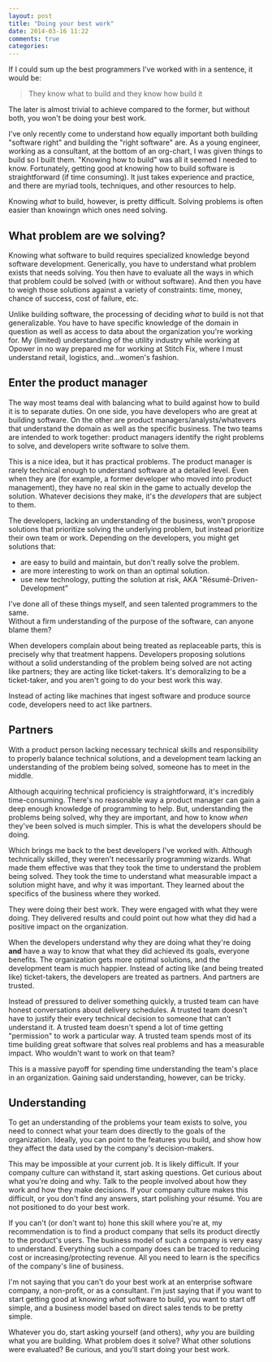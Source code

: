 ```yaml
---
layout: post
title: "Doing your best work"
date: 2014-03-16 11:22
comments: true
categories: 
---
```


If I could sum up the best programmers I've worked with in a sentence, it would be:

> They know what to build and they know how build it

The later is almost trivial to achieve compared to the former, but without both, you won't be doing your best work.

<!-- more -->

I've only recently come to understand how equally important both building "software right" and building the "right software" are.  As a young engineer, working as a consultant, at the
bottom of an org-chart, I was given things to build so I built them. "Knowing how to build" was all it seemed I needed to know.
Fortunately, getting good at knowing how to build software is straightforward (if time consuming).  It just takes experience and
practice, and there are myriad tools, techniques, and other resources to help.

Knowing *what* to build, however, is pretty difficult.  Solving problems is often easier than knowingn which ones need solving.

## What problem are we solving?

Knowing what software to build requires specialized knowledge beyond software development.  Generically, you have to understand what problem exists that needs solving.  You then have to evaluate all the ways in which that problem could be solved (with or without software).  And then you have to weigh those solutions against a variety of constraints: time, money, chance of success, cost of failure, etc.  

Unlike building software, the processing of deciding *what* to build is not that generalizable.  You have to have specific
knowledge of the domain in question as well as access to data about the organization you're working for.  My (limited) understanding of the utility industry while working at Opower in no way prepared me for working at Stitch Fix, where I must understand retail, logistics, and…women's fashion.

## Enter the product manager

The way most teams deal with balancing what to build against how to build it is to separate duties.  On one side, you have developers who are great at building
software.  On the other are product managers/analysts/whatevers that understand the domain as well as the specific
business.  The two teams are intended to work together: product managers identify the right problems to solve, and developers
write software to solve them.

This is a nice idea, but it has practical problems.  The product manager is rarely technical enough
to understand software at a detailed level.  Even when they are (for example, a former developer who moved into product
management), they have no real skin in the game to actually develop the solution.  Whatever decisions they make, it's the
_developers_ that are subject to them.

The developers, lacking an understanding of the business, won't propose solutions that prioritize solving the underlying problem,
but instead prioritize their own team or work.  Depending on the developers, you might get solutions that:

* are easy to build and maintain, but don't really solve the problem.
* are more interesting to work on than an optimal solution.
* use new technology, putting the solution at risk, AKA "Résumé-Driven-Development"

I've done all of these things myself, and seen talented programmers to the same.  
Without a firm understanding of the purpose of the software, can anyone blame them?  

When developers complain about being treated as replaceable parts, this is precisely why that treatment happens.  Developers
proposing solutions without a solid understanding of the problem being solved are not acting like partners; they are acting like
ticket-takers.  It's demoralizing to be a ticket-taker, and you aren't going to do your best work this way.

Instead of acting like machines that ingest software and produce source code, developers need to act like partners.

## Partners

With a product person lacking necessary technical skills and responsibility to properly balance technical solutions, and a
development team lacking an understanding of the problem being solved, someone has to meet in the middle.

Although acquiring technical proficiency is straightforward, it's incredibly time-consuming.  There's no reasonable way a product
manager can gain a deep enough knowledge of programming to help.  But, understanding the problems being solved, why they are
important, and how to know *when* they've been solved is much simpler.  This is what the developers should be doing.

Which brings me back to the best developers I've worked with.  Although technically skilled, they weren't necessarily programming
wizards.  What made them effective was that they took the time to understand the problem being solved.  They
took the time to understand what measurable impact a solution might have, and why it was important.  They learned about the
specifics of the business where they worked.

They were doing their best work.  They were engaged with what they were doing.  They delivered results and could point out how
what they did had a positive impact on the organization.

When the developers understand why they are doing what they're doing **and** have a way to know that what they did achieved its goals, everyone benefits.  The organization gets more optimal solutions, and the development team is much happier.  Instead of acting like (and being treated like) ticket-takers, the developers are treated as partners.  And partners are trusted.

Instead of pressured to deliver something quickly, a trusted team can have honest conversations about delivery schedules. A trusted team doesn't have to justify their every technical decision to someone that can't understand it.  A trusted team doesn't spend a
lot of time getting "permission" to work a particular way. A trusted team spends most of its time building great software that
solves real problems and has a measurable impact.  Who wouldn't want to work on that team?

This is a massive payoff for spending time understanding the team's place in an organization.  Gaining said
understanding, however, can be tricky.

## Understanding

To get an understanding of the problems your team exists to solve, you need to connect what your team does directly to the goals
of the organization.  Ideally, you can point to the
features you build, and show how they affect the data used by the company's decision-makers.

This may be impossible at your current job.  It is likely difficult.  If your company culture can withstand it, start asking
questions.  Get curious about what you're doing and why.  Talk to the people involved about how they work and how they make
decisions.  If your company culture makes this difficult, or you don't find any answers, start polishing your résumé.  You are
not positioned to do your best work.

If you can't (or don't want to) hone this skill where you're at, my recommendation is to find a product company that sells its
product directly to the product's users.  The business model of such a company is very easy to understand.  Everything such a
company does can be traced to reducing cost or increasing/protecting revenue.  All you need to learn is the specifics of the
company's line of business.

I'm not saying that you can't do your best work at an enterprise software company, a non-profit, or as a consultant.  I'm just
saying that if you want to start getting good at knowing *what* software to build, you want to start off simple, and a business
model based on direct sales tends to be pretty simple.

Whatever you do, start asking yourself (and others), *why* you are building what you are building.  What problem does it solve?
What other solutions were evaluated?  Be curious, and you'll start doing your best work.
